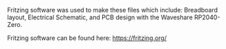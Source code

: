 Fritzing software was used to make these files which include: Breadboard layout, Electrical Schematic, and PCB design with the Waveshare RP2040-Zero.

Fritzing software can be found here: https://fritzing.org/

